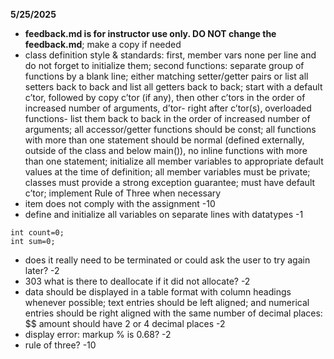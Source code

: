 **5/25/2025**
*  **feedback.md is for instructor use only. DO NOT change the feedback.md**; make a copy if needed
* class definition style & standards:  first, member vars  none per line and do not forget to initialize them;  second functions: separate group of functions  by a blank line; either matching setter/getter pairs or list all setters back to back and list all getters back to back; start with a default c’tor, followed by  copy c’tor (if any), then other c’tors in the order of increased number of arguments, d’tor- right after c’tor(s), overloaded functions- list them back to back in the order of increased number of arguments;  all accessor/getter functions should be const; all functions with more than one statement should be normal (defined externally, outside of the class and below main()), no inline functions with more than one statement; initialize all member variables to appropriate default values at the time of definition; all member variables must be private; classes must provide a strong exception guarantee; must have default c’tor; implement Rule of Three when necessary
* item does not comply with the assignment -10
* define and initialize all variables on separate lines with datatypes -1
```text
int count=0;
int sum=0;
```
* does it really need to be terminated or could ask the user to try again later? -2
* 303 what is there to deallocate if it did not allocate? -2
* data should be displayed in a table format with column headings whenever possible; text entries should be left aligned; and numerical entries should be right aligned with the same number of decimal places: $$ amount should have 2 or 4 decimal places -2
* display error: markup % is 0.68? -2
* rule of three?  -10

